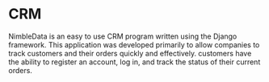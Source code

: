 # CRM
NimbleData is an easy to use CRM program written using the Django framework. 
This application was developed primarily to allow companies to track customers and their orders quickly and effectively.
customers have the ability to register an account, log in, and track the status of their current orders.


